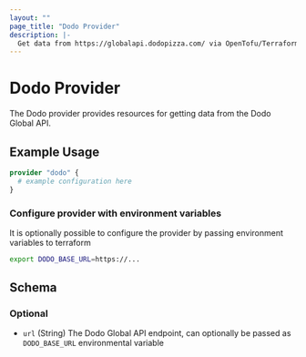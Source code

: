 ```yaml
---
layout: ""
page_title: "Dodo Provider"
description: |-
  Get data from https://globalapi.dodopizza.com/ via OpenTofu/Terraform 
---
```


# Dodo Provider

The Dodo provider provides resources for getting data from the Dodo Global API.

## Example Usage

```terraform
provider "dodo" {
  # example configuration here
}
```

### Configure provider with environment variables
It is optionally possible to configure the provider by passing environment variables to terraform
```bash
export DODO_BASE_URL=https://...
```

<!-- schema generated by tfplugindocs -->
## Schema

### Optional

- `url` (String) The Dodo Global API endpoint, can optionally be passed as `DODO_BASE_URL` environmental variable
